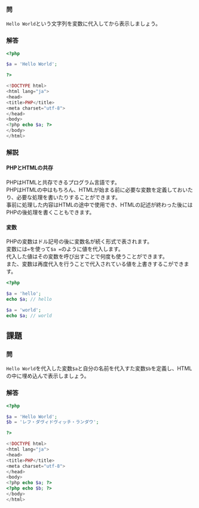 ### 問
`Hello World`という文字列を変数に代入してから表示しましょう。

### 解答
```php
<?php

$a = 'Hello World';

?>

<!DOCTYPE html>
<html lang="ja">
<head>
<title>PHP</title>
<meta charset="utf-8">
</head>
<body>
<?php echo $a; ?>
</body>
</html>

```

### 解説
#### PHPとHTMLの共存
PHPはHTMLと共存できるプログラム言語です。  
PHPはHTMLの中はもちろん、HTMLが始まる前に必要な変数を定義しておいたり、必要な処理を書いたりすることができます。  
事前に処理した内容はHTMLの途中で使用でき、HTMLの記述が終わった後にはPHPの後処理を書くこともできます。

#### 変数
PHPの変数はドル記号の後に変数名が続く形式で表されます。  
変数には`=`を使って`$a =`のように値を代入します。  
代入した値はその変数を呼び出すことで何度も使うことができます。  
また、変数は再度代入を行うことで代入されている値を上書きするこができます。

```php
<?php

$a = 'hello';
echo $a; // hello

$a = 'world';
echo $a; // world

```
## 課題
### 問
`Hello World`を代入した変数`$a`と自分の名前を代入すた変数`$b`を定義し、HTMLの中に埋め込んで表示しましょう。

### 解答
```php
<?php

$a = 'Hello World';
$b = 'レフ・ダヴィドヴィッチ・ランダウ';

?>

<!DOCTYPE html>
<html lang="ja">
<head>
<title>PHP</title>
<meta charset="utf-8">
</head>
<body>
<?php echo $a; ?>
<?php echo $b; ?>
</body>
</html>

```
